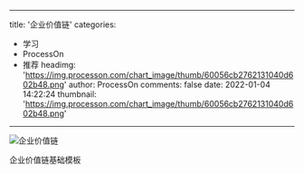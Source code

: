
---
title: '企业价值链'
categories: 
 - 学习
 - ProcessOn
 - 推荐
headimg: 'https://img.processon.com/chart_image/thumb/60056cb2762131040d602b48.png'
author: ProcessOn
comments: false
date: 2022-01-04 14:22:24
thumbnail: 'https://img.processon.com/chart_image/thumb/60056cb2762131040d602b48.png'
---

<div>   
<img class="thumb" alt="企业价值链" src="https://img.processon.com/chart_image/thumb/60056cb2762131040d602b48.png" referrerpolicy="no-referrer">
<p>企业价值链基础模板</p>  
</div>
            